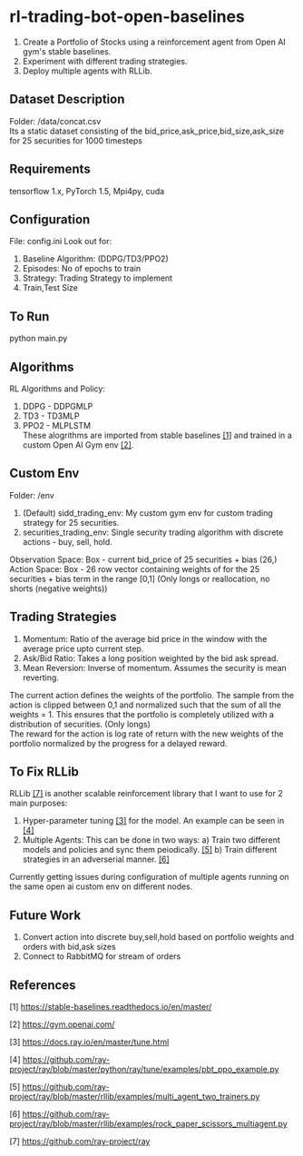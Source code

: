 # rl-trading-bot-open-baselines
1) Create a Portfolio of Stocks using a reinforcement agent from Open AI gym's stable baselines.
2) Experiment with different trading strategies.
3) Deploy multiple agents with RLLib.


## Dataset Description
Folder: /data/concat.csv </br>
Its a static dataset consisting of the bid_price,ask_price,bid_size,ask_size for 25 securities for 1000 timesteps

## Requirements
tensorflow 1.x, PyTorch 1.5, Mpi4py, cuda

## Configuration
File: config.ini
Look out for:
1) Baseline Algorithm: (DDPG/TD3/PPO2)
2) Episodes: No of epochs to train
3) Strategy: Trading Strategy to implement
4) Train,Test Size

## To Run
python main.py

## Algorithms
RL Algorithms and Policy:
1) DDPG - DDPGMLP 
2) TD3 - TD3MLP
3) PPO2 - MLPLSTM </br>
These alogrithms are imported from stable baselines [[1]](#1) and trained in a custom Open AI Gym env [[2]](#2).

## Custom Env
Folder: /env
1) (Default) sidd_trading_env: My custom gym env for custom trading strategy for 25 securities.
2) securities_trading_env: Single security trading algorithm with discrete actions - buy, sell, hold.

Observation Space: Box - current bid_price of 25 securities + bias (26,) </br>
Action Space: Box - 26 row vector containing weights of for the 25 securities + bias term in the range [0,1] (Only longs or reallocation, no shorts (negative weights))

## Trading Strategies
1) Momentum: Ratio of the average bid price in the window with the average price upto current step.
2) Ask/Bid Ratio: Takes a long position weighted by the bid ask spread.
3) Mean Reversion: Inverse of momentum. Assumes the security is mean reverting.

The current action defines the weights of the portfolio. The sample from the action is clipped between 0,1 and normalized such that the sum of all the weights = 1. This ensures that the portfolio is completely utilized with a distribution of securities. (Only longs) </br>
The reward for the action is log rate of return with the new weights of the portfolio normalized by the progress for a delayed reward.

## To Fix RLLib
RLLib [[7]](#7) is another scalable reinforcement library that I want to use for 2 main purposes:
1) Hyper-parameter tuning [[3]](#3) for the model. An example can be seen in [[4]](#4)
2) Multiple Agents: This can be done in two ways:
  a) Train two different models and policies and sync them peiodically. [[5]](#5)
  b) Train different strategies in an adverserial manner. [[6]](#6)

Currently getting issues during configuration of multiple agents running on the same open ai custom env on different nodes.


## Future Work
1) Convert action into discrete buy,sell,hold based on portfolio weights and orders with bid,ask sizes
2) Connect to RabbitMQ for stream of orders


## References
<a id="1">[1]</a> 
https://stable-baselines.readthedocs.io/en/master/

<a id="2">[2]</a>
https://gym.openai.com/

<a id="3">[3]</a>
https://docs.ray.io/en/master/tune.html

<a id="4">[4]</a>
https://github.com/ray-project/ray/blob/master/python/ray/tune/examples/pbt_ppo_example.py

<a id="5">[5]</a>
https://github.com/ray-project/ray/blob/master/rllib/examples/multi_agent_two_trainers.py

<a id="6">[6]</a>
https://github.com/ray-project/ray/blob/master/rllib/examples/rock_paper_scissors_multiagent.py

<a id="7">[7]</a>
https://github.com/ray-project/ray
